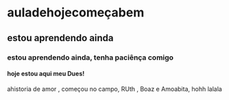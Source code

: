 # auladehojecomeçabem
## estou aprendendo ainda
### estou aprendendo ainda, tenha paciênça comigo
#### hoje estou aqui meu Dues!
ahistoria de amor , começou no campo, RUth , Boaz e Amoabita, hohh lalala
